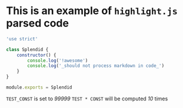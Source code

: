 # This is an example of `highlight.js` parsed code

```js
'use strict'

class Splendid {
    constructor() {
        console.log('!awesome')
        console.log('_should not process markdown in code_')
    }
}

module.exports = Splendid
```

`TEST_CONST` is set to _99999_
`TEST * CONST` will be computed *10* times
